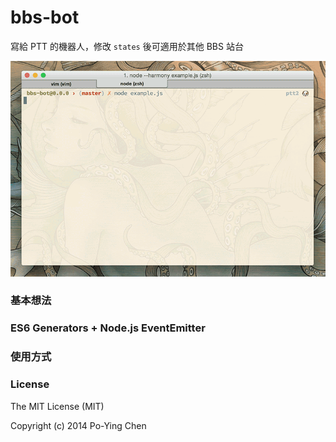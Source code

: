 bbs-bot
=======

寫給 PTT 的機器人，修改 `states` 後可適用於其他 BBS 站台

![demo](./demo.gif)

### 基本想法

### ES6 Generators + Node.js EventEmitter

### 使用方式

### License

The MIT License (MIT)

Copyright (c) 2014 Po-Ying Chen
